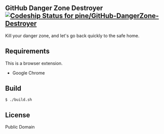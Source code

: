 ## GitHub Danger Zone Destroyer &nbsp;[![Codeship Status for pine/GitHub-DangerZone-Destroyer](https://app.codeship.com/projects/3ec9dcd0-cec0-0134-42b9-3e4d19dff638/status?branch=master)](https://app.codeship.com/projects/200646)

Kill your danger zone, and let's go back quickly to the safe home.

## Requirements
This is a browser extension.

- Google Chrome

## Build

```
$ ./build.sh
```

## License
Public Domain
